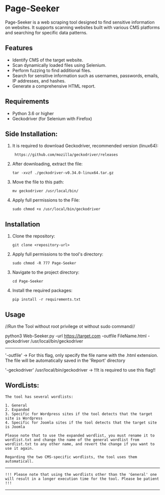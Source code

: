 # Page-Seeker

Page-Seeker is a web scraping tool designed to find sensitive information on websites.
It supports scanning websites built with various CMS platforms and searching for specific data patterns.

## Features
- Identify CMS of the target website.
- Scan dynamically loaded files using Selenium.
- Perform fuzzing to find additional files.
- Search for sensitive information such as usernames, passwords, emails, IP addresses, and hashes.
- Generate a comprehensive HTML report.

## Requirements
- Python 3.6 or higher
- Geckodriver (for Selenium with Firefox)



## Side Installation:

1. It is required to download Geckodriver, recommended version (linux64):
   ```
    https://github.com/mozilla/geckodriver/releases
    ```
    
3. After downloading, extract the file:
    ```
    tar -xvzf ./geckodriver-v0.34.0-linux64.tar.gz
    ```
    
4. Move the file to this path:
    ```
    mv geckodriver /usr/local/bin/
    ```
    
5. Apply full permissions to the File:
    ```
    sudo chmod +x /usr/local/bin/geckodriver
    ```


## Installation

1. Clone the repository:
    ```
    git clone <repository-url>
    ```
2. Apply full permissions to the tool's directory:
    ```
    sudo chmod -R 777 Page-Seeker
    ```
3. Navigate to the project directory:
    ```
    cd Page-Seeker
    ```
4. Install the required packages:
    ```
    pip install -r requirements.txt
    ```


## Usage


//Run the Tool without root privilege ot without sudo command//

python3 Web-Seeker.py -url https://target.com -outfile FileName.html -geckodriver /usr/local/bin/geckodriver

--------------------------------

'-outfile' -> For this flag, only specify the file name with the .html extension. 
            The file will be automatically saved in the 'Report' directory

'-geckodriver' /usr/local/bin/geckodriver -> !!It is required to use this flag!!



## WordLists:


    The tool has several wordlists:

    1. General
    2. Expanded
    3. Specific for Wordpress sites if the tool detects that the target site is Wordpress
    4. Specific for Joomla sites if the tool detects that the target site is Joomla

    Please note that to use the expanded wordlist, you must rename it to wordlist.txt and change the name of the general wordlist from wordlist.txt to any other name, and revert the change if you want to use it again.

    Regarding the two CMS-specific wordlists, the tool uses them automaticall.

-----------------------------------------------------------------------------------------------------
    !!! Please note that using the wordlists other than the 'General' one will result in a longer execution time for the tool. Please be patient !!!
-----------------------------------------------------------------------------------------------------
